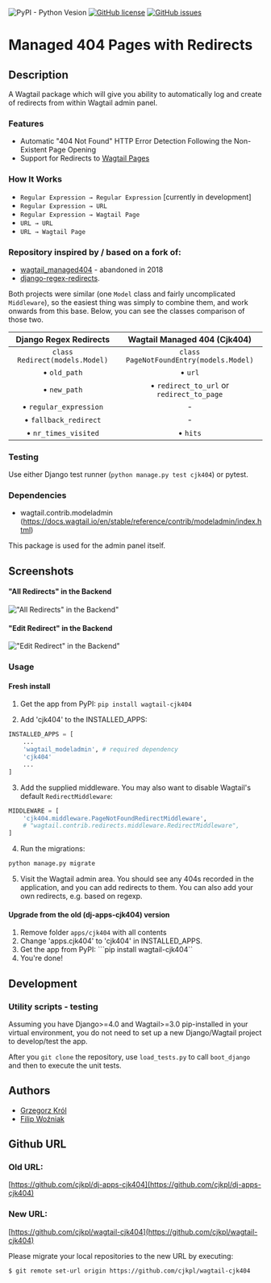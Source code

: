 ![PyPI - Python Vesion](https://img.shields.io/pypi/pyversions/wagtail-cjk404)
[![GitHub license](https://img.shields.io/github/license/cjkpl/wagtail-cjk404)](https://github.com/cjkpl/wagtail-cjk404/blob/main/LICENSE)
[![GitHub issues](https://img.shields.io/github/issues/cjkpl/wagtail-cjk404)](https://github.com/cjkpl/wagtail-cjk404/issues) 


# Managed 404 Pages with Redirects

## Description

A Wagtail package which will give you ability to automatically log and create of redirects from within Wagtail admin panel. 


### Features

- Automatic "404 Not Found" HTTP Error Detection Following the Non-Existent Page Opening 
- Support for Redirects to [Wagtail Pages](https://docs.wagtail.io/en/stable/reference/pages/index.html)

### How It Works  

- `Regular Expression → Regular Expression` [currently in development]
- `Regular Expression → URL`
- `Regular Expression → Wagtail Page`
- `URL → URL`
- `URL → Wagtail Page`

### Repository inspired by / based on a fork of:
- [wagtail_managed404](https://wagtail-managed404.readthedocs.io/) - abandoned in 2018
- [django-regex-redirects](https://github.com/maykinmedia/django-regex-redirects).

Both projects were similar (one `Model` class and fairly uncomplicated `Middleware`), so the easiest thing was simply to combine them, and work onwards from this base. 
Below, you can see the classes comparison of those two.

| **Django Regex Redirects**      | **Wagtail Managed 404 (Cjk404)** |
|:---------------------------:|:----------------------------:|
| `class Redirect(models.Model)`                    | `class PageNotFoundEntry(models.Model)`                |
| • `old_path`                    | • `url`                     |
| • `new_path`             | • `redirect_to_url` or `redirect_to_page`                   |
| • `regular_expression`               | -                     |
| • `fallback_redirect`              | -                     |
| • `nr_times_visited`           | • `hits`                     |

### Testing ###
Use either Django test runner (`python manage.py test cjk404`) or pytest.

### Dependencies
- wagtail.contrib.modeladmin (https://docs.wagtail.io/en/stable/reference/contrib/modeladmin/index.html)

This package is used for the admin panel itself.

## Screenshots

#### "All Redirects" in the Backend
!["All Redirects" in the Backend"](https://user-images.githubusercontent.com/34211633/236237989-3c396246-53ee-4d57-91cf-31b9333fb47a.png)


#### "Edit Redirect" in the Backend 
!["Edit Redirect" in the Backend"](https://user-images.githubusercontent.com/34211633/236238437-33c856ca-592b-4235-9d15-5c1953d0ade3.png)


### Usage

#### Fresh install

1. Get the app from PyPI:
```pip install wagtail-cjk404```


2. Add 'cjk404' to the INSTALLED_APPS:

```python
INSTALLED_APPS = [
    ...
    'wagtail_modeladmin', # required dependency
    'cjk404'
    ...
]
```

3. Add the supplied middleware. You may also want to disable Wagtail's default ```RedirectMiddleware```:

```python
MIDDLEWARE = [
    'cjk404.middleware.PageNotFoundRedirectMiddleware',
    # "wagtail.contrib.redirects.middleware.RedirectMiddleware",
]
```

4. Run the migrations:
```python
python manage.py migrate
```

5. Visit the Wagtail admin area. You should see any 404s recorded in the application, and you can add redirects to them. You can also add your own redirects, e.g. based on regexp.

#### Upgrade from the old (dj-apps-cjk404) version

1. Remove folder ```apps/cjk404``` with all contents
2. Change 'apps.cjk404' to 'cjk404' in INSTALLED_APPS.
3. Get the app from PyPI: ```pip install wagtail-cjk404``
4. You're done!

## Development

### Utility scripts - testing
Assuming you have Django>=4.0 and Wagtail>=3.0 pip-installed in your virtual environment, you do not need to set up a new Django/Wagtail project to develop/test the app.

After you ```git clone``` the repository, use ```load_tests.py``` to call ```boot_django``` and then to execute the unit tests.

## Authors

- [Grzegorz Król](https://github.com/cjkpl)
- [Filip Woźniak](https://github.com/FilipWozniak)

## Github URL

### Old URL:
[https://github.com/cjkpl/dj-apps-cjk404](https://github.com/cjkpl/dj-apps-cjk404)

### New URL:
[https://github.com/cjkpl/wagtail-cjk404](https://github.com/cjkpl/wagtail-cjk404)

Please migrate your local repositories to the new URL by executing:
```
$ git remote set-url origin https://github.com/cjkpl/wagtail-cjk404
```
